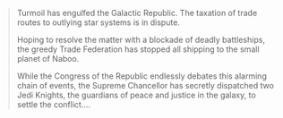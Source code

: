 > Turmoil has engulfed the Galactic Republic. The taxation of trade routes to outlying star systems is in dispute.
> 
> Hoping to resolve the matter with a blockade of deadly battleships, the greedy Trade Federation has stopped all shipping to the small planet of Naboo.
> 
> While the Congress of the Republic endlessly debates this alarming chain of events, the Supreme Chancellor has secretly dispatched two Jedi Knights, the guardians of peace and justice in the galaxy, to settle the conflict....

